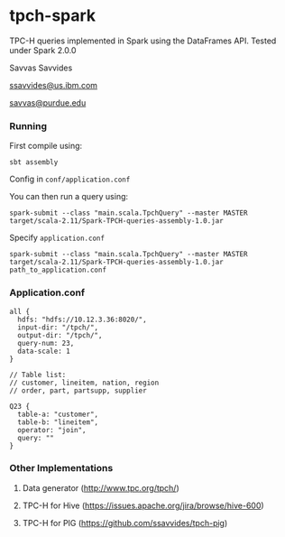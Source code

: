# tpch-spark

TPC-H queries implemented in Spark using the DataFrames API.
Tested under Spark 2.0.0

Savvas Savvides

ssavvides@us.ibm.com

savvas@purdue.edu

### Running

First compile using:

```
sbt assembly 
```
Config in `conf/application.conf`

You can then run a query using:

```
spark-submit --class "main.scala.TpchQuery" --master MASTER target/scala-2.11/Spark-TPCH-queries-assembly-1.0.jar
```

Specify `application.conf`

```
spark-submit --class "main.scala.TpchQuery" --master MASTER target/scala-2.11/Spark-TPCH-queries-assembly-1.0.jar path_to_application.conf
```
### Application.conf

```
all {
  hdfs: "hdfs://10.12.3.36:8020/",
  input-dir: "/tpch/",
  output-dir: "/tpch/",
  query-num: 23,
  data-scale: 1
}

// Table list:
// customer, lineitem, nation, region
// order, part, partsupp, supplier

Q23 {
  table-a: "customer",
  table-b: "lineitem",
  operator: "join",
  query: ""
}
```

### Other Implementations

1. Data generator (http://www.tpc.org/tpch/)

2. TPC-H for Hive (https://issues.apache.org/jira/browse/hive-600)

3. TPC-H for PIG (https://github.com/ssavvides/tpch-pig)
